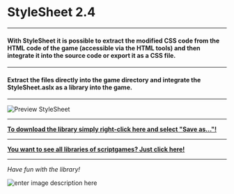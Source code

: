 # StyleSheet 2.4
---
#### With StyleSheet it is possible to extract the modified CSS code from the HTML code of the game (accessible via the HTML tools) and then integrate it into the source code or export it as a CSS file.
---
#### Extract the files directly into the game directory and integrate the StyleSheet.aslx as a library into the game.
---

![Preview StyleSheet](https://raw.githubusercontent.com/scriptgames/quest_libraries/master/StyleSheet/readme/StyleSheet.gif)

---
**[To download the library simply right-click here and select "Save as..."!](https://github.com/scriptgames/quest_libraries/blob/master/StyleSheet/StyleSheet.zip?raw=true)**

---
**[You want to see all libraries of scriptgames? Just click here!](https://github.com/scriptgames/quest_libraries)**

---

*Have fun with the library!*

![enter image description here](https://raw.githubusercontent.com/scriptgames/quest_libraries/master/scriptgames.png)